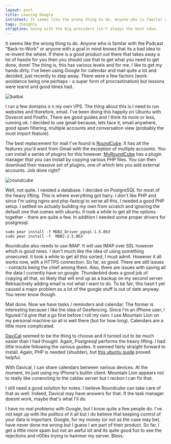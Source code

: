 ```yaml
---
layout: post
title: Leaving Google
introtext: It seems like the wrong thing to do. Anyone who is familar with the Podcast "Back-to-Work" or anyone with a goal in mind knows that its a bad idea to re-invent the wheel. If there is a good product out there that takes away a lot of hassle for you then you should use that to get what you need to get done, done! The thing is, this has various levels and for me, I like to get my hands dirty. 
tags: thoughts
strapline: Going with the big providers isn't always the best idea.
---
```

It seems like the wrong thing to do. Anyone who is familar with the Podcast "Back-to-Work" or anyone with a goal in mind knows that its a bad idea to re-invent the wheel. If there is a good product out there that takes away a lot of hassle for you then you should use that to get what you need to get done, done! The thing is, this has various levels and for me, I like to get my hands dirty. I've been using Google for calendar and mail quite a lot and decided, just recently to step away. There were a few factors (work avoidance being one perhaps - a super form of procrastination) but lessons were learnt and good times had.

![baibai](http://images.smh.com.au/2010/01/15/1041660/googlechina5-420x0.jpg)

I run a few domains o n my own VPS. The thing about this is I need to run websites and therefore, email. I've been doing this happily on Ubuntu with Dovecot and Postfix. There are good guides and I think its more or less, running ok. I decided to use gmail because, lets face it, email anywhere, good spam filtering, multiple accounts and conversation view (probably the most import feature).

The best replacement for mail I've found is [RoundCube](http://roundcube.net/). It has all the features you'd want from Gmail with the exception of multiple accounts. You can install a series of plugins for this however. [MyRoundCube](http://myroundcube.com/) has a plugin manager that you can install by copying various PHP files. You can then download their massive set of plugins, one of which lets you add external accounts. Job done right?

![roundcube](http://roundcube.net/images/homescreen.jpg)

Well, not quite. I needed a database. I decided on PostgreSQL for most of the heavy lifting. This is where everything got hairy. I don't like PHP and since I'm using nginx and php-fastcgi to serve all this, I needed a good PHP setup. I settled on actually building my own from scratch and ignoring the default one that comes with ubuntu. It took a while to get all the options together - there are quite a few. In addition I needed some proper drivers for postgresql.

    sudo pear install -f MDB2_Driver_pgsql-1.5.0b3
    sudo pear install -f  MDB2-2.5.0b3

Roundcube also needs to use IMAP. It will use IMAP over SSL however which is good news. I don't much like the idea of using something unsecured. It took a while to get all this sorted, I must admit. However it all works now, with a HTTPS connection. So far, so good. There are still issues - contacts being the chief among them. Also, there are issues with saving all the data I currently have on google. Thunderbird does a good job of copying all that, so likely that will end up as a backup on my second server. Retroactively adding email is not what I want to do. To be fair, this hasn't yet caused a major problem as a lot of the google stuff is out of date anyway. You never know though.

Mail done. Now we have tasks / reminders and calendar. The former is interesting because I like the idea of Geofencing. Since I'm an iPhone user, I figured I'd give that a go first before I roll my own. I use Mountain Lion on my personal machine so all is well there (but for how long). Calendars are a little more complicated.

[DaviCal](http://www.davical.org/) seemed to be the thing to choose and it turned out to be much easier than I had thought. Again, Postgresql performs the heavy lifting. I had little trouble following the various guides. It seemed fairly straight forward to install.  Again, PHP is needed (shudder),  but [this ubuntu guide](http://wiki.davical.org/w/Ubuntu/Lucid) proved helpful.

With Davical, I can share calendars between various devices. At the moment, Im just using my iPhone's builtin client. Mountain Lion appears not to really like conencting to the caldav server but I reckon I can fix that.

I still need a good solution for notes. I believe Roundcube can take care of that as well. Indeed, Davical may have answers for that. If the task manager doesnt work, maybe that's what I'll do.

I have no real problems with Google, but I know quite a few people do. I've not kept up with the politics of it all but I do believe that keeping control of your data is important. Google, for my money (or not as the case may be), have never done me wrong but I guess I am part of their product. So far, I get a little more spam but not an awful lot and its quite good fun to see the rejections and n00bs trying to hammer my server. Bless.
